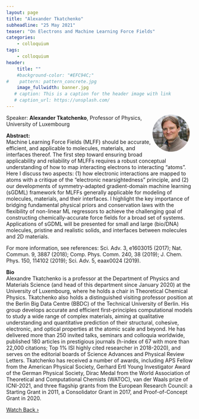 ```yaml
---
layout: page
title: "Alexander Tkatchenko"
subheadline: "25 May 2021"
teaser: "On Electrons and Machine Learning Force Fields"
categories:
    - colloquium
tags:
    - colloquium
header:
    title: ""
    #background-color: "#EFC94C;"
#    pattern: pattern_concrete.jpg
    image_fullwidth: banner.jpg
   # caption: This is a caption for the header image with link
   # caption_url: https://unsplash.com/
---
```


 <img src="../../members/AlexandreTkatchenko.jpeg"
     alt="AlexandreTkatchenko"
     width="100"
     style="float: right; margin-right: 10px; border-radius:50%;" />


Speaker: **Alexander Tkatchenko**, Professor of Physics, University of Luxembourg

**Abstract:** <br/>
Machine Learning Force Fields (MLFF) should be accurate, efficient, and applicable to molecules, materials, and interfaces thereof. The first step toward ensuring broad applicability and reliability of MLFFs requires a robust conceptual understanding of how to map interacting electrons to interacting “atoms”. Here I discuss two aspects: (1) how electronic interactions are mapped to atoms with a critique of the “electronic nearsightedness” principle, and (2) our developments of symmetry-adapted gradient-domain machine learning (sGDML) framework for MLFFs generally applicable for modeling of molecules, materials, and their interfaces. I highlight the key importance of bridging fundamental physical priors and conservation laws with the flexibility of non-linear ML regressors to achieve the challenging goal of constructing chemically-accurate force fields for a broad set of systems. Applications of sGDML will be presented for small and large (bio/DNA) molecules, pristine and realistic solids, and interfaces between molecules and 2D materials.

For more information, see references: Sci. Adv. 3, e1603015 (2017); Nat. Commun. 9, 3887 (2018); Comp. Phys. Comm. 240, 38 (2019); J. Chem. Phys. 150, 114102 (2019); Sci. Adv. 5, eaax0024 (2019).

**Bio** <br/>
Alexandre Tkatchenko is a professor at the Department of Physics and Materials Science (and head of this department since January 2020) at the University of Luxembourg, where he holds a chair in Theoretical Chemical Physics. Tkatchenko also holds a distinguished visiting professor position at the Berlin Big Data Centre (BBDC) of the Technical University of Berlin. His group develops accurate and efficient first-principles computational models to study a wide range of complex materials, aiming at qualitative understanding and quantitative prediction of their structural, cohesive, electronic, and optical properties at the atomic scale and beyond. He has delivered more than 250 invited talks, seminars and colloquia worldwide, published 180 articles in prestigious journals (h-index of 67 with more than 22,000 citations; Top 1% ISI highly cited researcher in 2018-2020), and serves on the editorial boards of Science Advances and Physical Review Letters. Tkatchenko has received a number of awards, including APS Fellow from the American Physical Society, Gerhard Ertl Young Investigator Award of the German Physical Society, Dirac Medal from the World Association of Theoretical and Computational Chemists (WATOC), van der Waals prize of ICNI-2021, and three flagship grants from the European Research Council: a Starting Grant in 2011, a Consolidator Grant in 2017, and Proof-of-Concept Grant in 2020.

<a class="radius button small" href="https://drive.google.com/file/d/1nOuQ4naUpI4C0ee85xJQ_WAe_qk1MDhk/view?usp=sharing">Watch Back ›</a>

[1]: https://bereau.group/
[2]: /blog/
[9]: /contact/
[3]:https://github.com/undark-lab/swyft
[4]:https://arxiv.org/abs/2011.13951
[5]:http://www.mathben.com/
[6]:https://pubs.acs.org/doi/10.1021/acs.jctc.0c00981
[7]:https://github.com/Ensing-Laboratory/FABULOUS
